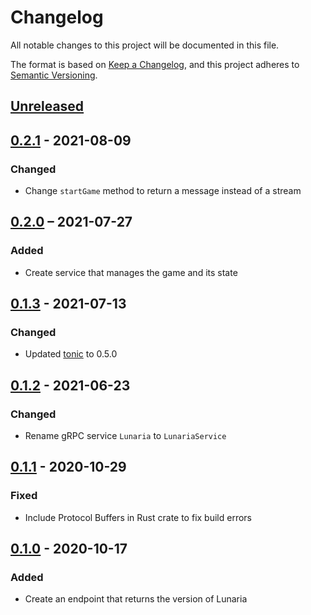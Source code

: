 <!-- markdownlint-disable-file MD024 -->

# Changelog

All notable changes to this project will be documented in this file.

The format is based on [Keep a Changelog](https://keepachangelog.com/en/1.0.0/),
and this project adheres to [Semantic Versioning](https://semver.org/spec/v2.0.0.html).

## [Unreleased]

## [0.2.1] - 2021-08-09

### Changed

- Change `startGame` method to return a message instead of a stream

## [0.2.0] – 2021-07-27

### Added

- Create service that manages the game and its state

## [0.1.3] - 2021-07-13

### Changed

- Updated [tonic](https://github.com/hyperium/tonic) to 0.5.0

## [0.1.2] - 2021-06-23

### Changed

- Rename gRPC service `Lunaria` to `LunariaService`

## [0.1.1] - 2020-10-29

### Fixed

- Include Protocol Buffers in Rust crate to fix build errors

## [0.1.0] - 2020-10-17

### Added

- Create an endpoint that returns the version of Lunaria

[unreleased]: https://github.com/playlunaria/lunaria-api/compare/v0.2.1...HEAD
[0.2.1]: https://github.com/playlunaria/lunaria-api/releases/tag/v0.2.1
[0.2.0]: https://github.com/playlunaria/lunaria-api/releases/tag/v0.2.0
[0.1.3]: https://github.com/playlunaria/lunaria-api/releases/tag/v0.1.3
[0.1.2]: https://github.com/playlunaria/lunaria-api/releases/tag/v0.1.2
[0.1.1]: https://github.com/playlunaria/lunaria-api/releases/tag/v0.1.1
[0.1.0]: https://github.com/playlunaria/lunaria-api/releases/tag/v0.1.0

